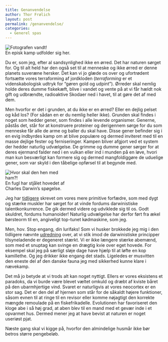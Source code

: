 ```yaml
---
title: Genanvendelse
author: Thor Frølich
layout: post
permalink: /genanvendelse/
categories:
  - Generel spas
---
```

<div class="bitImage bitRight" style="width: 209px">
  <img src="http://www.abekat.net/wp-content/images/tortoisekid.jpg" alt="Fotografen vandt!" /><br /> En episk kamp udfolder sig her.
</div>

Du er, som jeg, efter al sandsynlighed ikke en ørred. Det har naturen sørget for. Og til alt held har den også set til at menneske og ikke ørred er denne planets suveræne hersker. Det kan vi jo glæde os over og ufortrødent fortsætte vores terraforming af jordkloden (*terraforming* er et videnskabologisk udtryk for “gøren gold og udpint”). Ørreder skal nemlig holde deres dumme fiskekæft, blive i vandet og vente på at vi får hældt nok gift og udbrændte, radioaktive Skodaer ned i havet, til at gøre det af med dem.

Men hvorfor er det i grunden, at du ikke er en ørred? Eller en dejlig pelset og kåd los? (For sådan en er du nemlig heller ikke). Grunden skal findes i noget som hedder gener, som findes i alle levende organismer. Generne, påstås det, står for at konstruere proteiner og derigennem sørge for du som menneske får alle de arme og baller du skal have. Disse gener befinder sig i en evig indbyrdes kamp om at blive populære og dermed inviteret med til en masse dejlige fester og ferniseringer. Kampen bliver afgjort ved et system der hedder naturlig udvælgelse. De grimme og dumme gener sørger for at deres ejermand falder ned i en vulkan eller ind i munden på en løve, hvori man kun besværligt kan formere sig og dermed mangfoldiggøre de uduelige gener, som var skyld i den tåbelige opførsel til at begynde med.

<div class="bitImage bitLeft" style="width: 208px">
  <img src="http://www.abekat.net/wp-content/images/Darwinism.gif" alt="Hvor skal den hen med ham?!" /><br /> En fugl har stjålet hovedet af Charles Darwin’s spøgelse.
</div>

Jeg har [tidligere][1] skrevet om vores mere primitive forfædre, som med dygt og stærke muskler har sørget for at vinde fordums darwinistiske talentkonkurrence. De gik dermed videre og udviklede sig til os. Godt skuldret, fordums humanoider! Naturlig udvælgelse har derfor ført fra ækel børsteorm til en, angiveligt top-tunet kødmaskine, som jeg.

Men, hov. Stop engang, din lurifaks! Som vi husker brokkede jeg mig i den tidligere nævnte [udredning][1] over, at vi stik imod de darwinistiske principper tilsyneladende er degeneret stærkt. Vi er ikke længere stærke abemænd, som med et snuptag kan svinge en drægtig kvie over eget hovede. For eksempel skal jeg på særligt sløje dage have hjælp til at løfte en kop kamillethe. Og jeg drikker ikke engang det stads. Ligeledes er musvitten den eneste del af den danske fauna jeg med sikkerhed kunne klare i nævekamp.

Det må jo betyde at vi trods alt kan noget nyttigt. Ellers er vores eksistens et paradoks, da vi burde være blevet væltet omkuld og dræbt af kviste båret på den ubarmhjertige vind. Svaret er naturligvis at vores neocortex er en stor sag. Det er den del af hjernen som står for de såkaldt højere funktioner, såsom evnen til at ringe til en revisor eller komme nøjagtigt den korrekte mængde remoulade på en fiskefrikadelle. Evolutionen har favoriseret den kloge abe i så høj grad, at aben blev til en mand med et gevær inde i et opvarmet hus. Dermed mener jeg at have bevist at naturen er noget useriøst pjat.

Næste gang skal vi kigge på, hvorfor den almindelige husmår ikke bør betros større pengebeløb.

 [1]: http://www.abekat.net/2007/01/22/urmennesket/